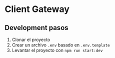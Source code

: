 # Client Gateway

## Development pasos

1. Clonar el proyecto
2. Crear un archivo `.env` basado en `.env.template`
3. Levantar el proyecto con `npm run start:dev`